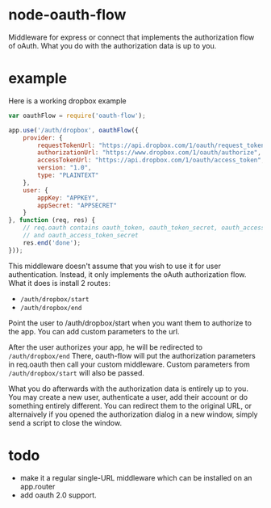 # node-oauth-flow

Middleware for express or connect that implements 
the authorization flow of oAuth. What you do with
the authorization data is up to you.

# example

Here is a working dropbox example

```js
var oauthFlow = require('oauth-flow');

app.use('/auth/dropbox', oauthFlow({
    provider: {
        requestTokenUrl: "https://api.dropbox.com/1/oauth/request_token",
        authorizationUrl: "https://www.dropbox.com/1/oauth/authorize",
        accessTokenUrl: "https://api.dropbox.com/1/oauth/access_token",
        version: "1.0",
        type: "PLAINTEXT"
    },
    user: {
        appKey: "APPKEY",
        appSecret: "APPSECRET"
    }
}, function (req, res) {
    // req.oauth contains oauth_token, oauth_token_secret, oauth_access_token,
    // and oauth_access_token_secret
    res.end('done');
}));
```

This middleware doesn't assume that you wish to use it for user authentication.
Instead, it only implements the oAuth authorization flow. What it does is
install 2 routes:

* `/auth/dropbox/start`
* `/auth/dropbox/end`

Point the user to /auth/dropbox/start when you want them to authorize to
the app. You can add custom parameters to the url.

After the user authorizes your app, he will be redirected to `/auth/dropbox/end`
There, oauth-flow will put the authorization parameters in req.oauth then
call your custom middleware. Custom parameters from `/auth/dropbox/start` will
also be passed.

What you do afterwards with the authorization data is entirely up to you.
You may create a new user, authenticate a user, add their account or do
something entirely different. You can redirect them to the original URL, or
alternaively if you opened the authorization dialog in a new window, simply
send a script to close the window.

# todo

* make it a regular single-URL middleware which can be installed on an app.router
* add oauth 2.0 support.


